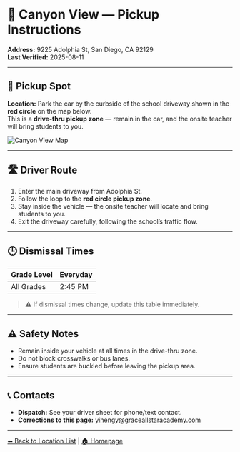 # 🚌 Canyon View — Pickup Instructions

**Address:** 9225 Adolphia St, San Diego, CA 92129  
**Last Verified:** 2025-08-11

---

## 📍 Pickup Spot
**Location:** Park the car by the curbside of the school driveway shown in the **red circle** on the map below.  
This is a **drive-thru pickup zone** — remain in the car, and the onsite teacher will bring students to you.

![Canyon View Map](Canyon_View.jpg)

---

## 🛣️ Driver Route
1. Enter the main driveway from Adolphia St.  
2. Follow the loop to the **red circle pickup zone**.  
3. Stay inside the vehicle — the onsite teacher will locate and bring students to you.  
4. Exit the driveway carefully, following the school’s traffic flow.

---

## 🕒 Dismissal Times
| Grade Level | Everyday |
|-------------|----------|
| All Grades  | 2:45 PM  |

> ⚠ If dismissal times change, update this table immediately.

---

## ⚠ Safety Notes
- Remain inside your vehicle at all times in the drive-thru zone.  
- Do not block crosswalks or bus lanes.  
- Ensure students are buckled before leaving the pickup area.

---

## 📞 Contacts
- **Dispatch:** See your driver sheet for phone/text contact.  
- **Corrections to this page:** [yihengy@graceallstaracademy.com](mailto:yihengy@graceallstaracademy.com)

---

[⬅ Back to Location List](../Location_detail.md) | [🏠 Homepage](../README.md)

